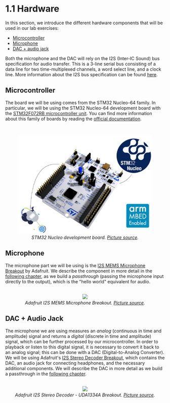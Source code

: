 # 1.1 Hardware

In this section, we introduce the different hardware components that will be used in our lab exercises:
* [Microcontroller](#microcontroller)
* [Microphone](#microphone)
* [DAC + audio jack](#dac_jack)

Both the microphone and the DAC will rely on the I2S (Inter-IC Sound) bus specification for audio transfer. This is a 3-line serial bus consisting of a data line for two time-multiplexed channels, a word select line, and a clock line. More information about the I2S bus specification can be found [here](https://www.sparkfun.com/datasheets/BreakoutBoards/I2SBUS.pdf).

## <a id="microcontroller"></a>Microcontroller

The board we will be using comes from the STM32 Nucleo-64 family. In particular, we will be using the STM32 Nucleo-64 development board with the [STM32F072RB microcontroller unit](https://www.st.com/en/evaluation-tools/nucleo-f072rb.html). You can find more information about this family of boards by reading the [official documentation](https://www.st.com/content/ccc/resource/technical/document/data_brief/c8/3c/30/f7/d6/08/4a/26/DM00105918.pdf/files/DM00105918.pdf/jcr:content/translations/en.DM00105918.pdf).

<br/>
<figure>
<div style="text-align:center"><img src ="figs/nucleo_board.jpg" /></div>
<center><i>STM32 Nucleo development board. <a href="https://www.st.com/en/evaluation-tools/nucleo-f072rb.html" target="_blank">Picture source</a>.</i></center>
</figure>

## <a id="microphone"></a>Microphone

The microphone part we will be using is the [I2S MEMS Microphone Breakout](https://learn.adafruit.com/adafruit-i2s-mems-microphone-breakout/overview) by Adafruit. We describe the component in more detail in the [following chapter](../../../2/passthrough/1/hardware_interfaces/microphone.md), as we build a _passthrough_  (passing the microphone input directly to the output), which is the "hello world" equivalent for audio.

<br/>
<div style="text-align:center"><img src ="figs/sensors_3421_quarter_ORIG.jpg" /></div>
<center><i>Adafruit I2S MEMS Microphone Breakout. <a href="http://learn.adafruit.com/assets/39631" target="_blank">Picture source</a>.</i></center>


## <a id="dac_jack"></a>DAC + Audio Jack

The microphone we are using measures an _analog_ (continuous in time and amplitude) signal and returns a _digital_ (discrete in time and amplitude) signal, which can be further processed by our microcontroller. In order to playback or listen to this digital signal, it is necessary to convert it back to an analog signal; this can be done with a DAC (Digital-to-Analog Converter). We will be using Adafruit's [I2S Stereo Decoder Breakout](https://learn.adafruit.com/adafruit-i2s-stereo-decoder-uda1334a/overview), which contains the DAC, an audio jack for connecting headphones, and the necessary additional components. We will describe the DAC in more detail as we build a passthrough in the [following chapter](../../../2/passthrough/1/hardware_interfaces/dac.md).

<br/>
<div style="text-align:center"><img src ="figs/adafruit_products_3678_top_ORIG.jpg" /></div>
<center><i>Adafruit I2S Stereo Decoder - UDA1334A Breakout. <a href="http://learn.adafruit.com/assets/48396" target="_blank">Picture source</a>.</i></center>
